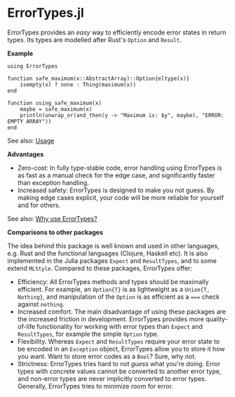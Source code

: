 # ErrorTypes.jl

ErrorTypes provides an _easy_ way to efficiently encode error states in return types. Its types are modelled after Rust's `Option` and `Result`.

__Example__

```
using ErrorTypes

function safe_maximum(x::AbstractArray)::Option{eltype(x)}
    isempty(x) ? none : Thing(maximum(x))
end

function using_safe_maximum(x)
    maybe = safe_maximum(x)
    println(unwrap_or(and_then(y -> "Maximum is: $y", maybe), "ERROR: EMPTY ARRAY"))
end
```

See also: [Usage](@ref)

__Advantages__

* Zero-cost: In fully type-stable code, error handling using ErrorTypes is as fast as a manual check for the edge case, and significantly faster than exception handling.
* Increased safety: ErrorTypes is designed to make you not guess. By making edge cases explicit, your code will be more reliable for yourself and for others.

See also: [Why use ErrorTypes?](@ref)

__Comparisons to other packages__

The idea behind this package is well known and used in other languages, e.g. Rust and the functional languages (Clojure, Haskell etc). It is also implemented in the Julia packages `Expect` and `ResultTypes`, and to some extend `MLStyle`. Compared to these packages, ErrorTypes offer:

* Efficiency: All ErrorTypes methods and types should be maximally efficient. For example, an `Option{T}` is as lightweight as a `Union{T, Nothing}`, and manipulation of the `Option` is as efficient as a `===` check against `nothing`.
* Increased comfort. The main disadvantage of using these packages are the increased friction in development. ErrorTypes provides more quality-of-life functionality for working with error types than `Expect` and `ResultTypes`, for example the simple `Option` type.
* Flexibility. Whereas `Expect` and `ResultTypes` require your error state to be encoded in an `Exception` object, ErrorTypes allow you to store it how you want. Want to store error codes as a `Bool`? Sure, why not.
* Strictness: ErrorTypes tries hard to not _guess_ what you're doing. Error types with concrete values cannot be converted to another error type, and non-error types are never implicitly converted to error types. Generally, ErrorTypes tries to minimize room for error.

